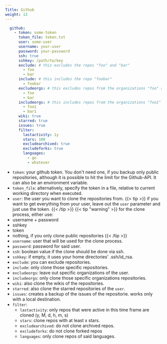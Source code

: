 ```yaml
---
Title: Github
weight: 13
---
```


```yaml
  github:
    - token: some-token
      token_file: token.txt
      user: some-user
      username: your-user
      password: your-password
      ssh: true
      sshkey: /path/to/key
      exclude: # this excludes the repos "foo" and "bar"
        - foo
        - bar
      include: # this includes the repo "foobar"
        - foobar
      excludeorgs: # this excludes repos from the organizations "foo" and "bar"
        - foo
        - bar
      includeorgs: # this includes repos from the organizations "foo1" and "bar1"
        - foo1
        - bar1
      wiki: true
      starred: true
      issues: true
      filter:
        lastactivity: 1y
        stars: 100
        excludearchived: true
        excludeforks: true
        languages:
          - go
          - whatever
```

- `token`: your github token. You don't need one, if you backup only public repositories, although it is possible to hit the limit for the Github-API. It can also be an environment variable.
- `token_file`: alternatively, specify the token in a file, relative to current working directory when executed.
- `user`: the user you want to clone the repositories from.
{{< tip >}}
if you want to get everything from your user, leave out the `user` parameter and just use the token.
{{< /tip >}}
{{< tip "warning" >}}
for the clone process, either use:
 - username + password
 - sshkey
 - token
 - nothing, if you only clone public repositories
{{< /tip >}}
- `username`: user that will be used for the clone process.
- `password`: password for said user.
- `ssh`: boolean value if the clone should be done via ssh.
- `sshkey`: if empty, it uses your home directories' .ssh/id_rsa.
- `exclude`: you can exclude repositories.
- `include`: only clone those specific repositories.
- `excludeorgs`: leave out specific organizations of the user.
- `includeorgs`: only clone those specific organizations repositories.
- `wiki`: also clone the wikis of the repositories.
- `starred`: also clone the starred repositories of the `user`.
- `issues`: creates a backup of the issues of the repositorie. works only with a local destination.
- `filter`:
  - `lastactivity`: only repos that were active in this time frame are cloned (y, M, d, h, m, s)
  - `stars`: clone repos with at least x stars.
  - `excludearchived`: do not clone archived repos.
  - `excludeforks`: do not clone forked repos
  - `languages`: only clone repos of said languages.